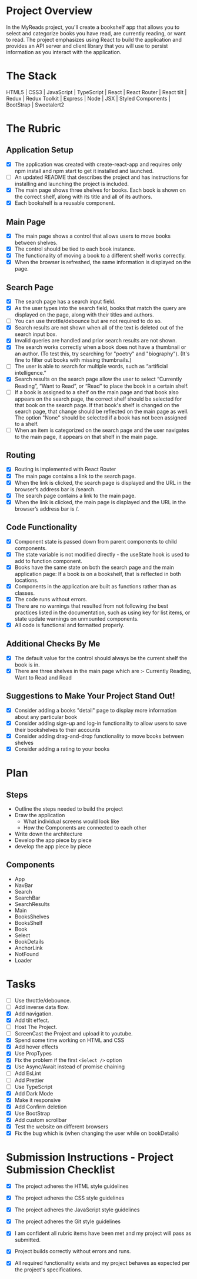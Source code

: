 # Project Overview
In the MyReads project, you'll create a bookshelf app that allows you to select and categorize books you have read, are currently reading, or want to read.
The project emphasizes using React to build the application and provides an API server and client library that you will use to persist information as you interact with the application.

# The Stack
HTML5 | CSS3 | JavaScript | TypeScript | React | React Router | React tilt | Redux | Redux Toolkit | Express | Node | JSX | Styled Components | BootStrap | Sweetalert2


# The Rubric
## Application Setup
- [x] The application was created with create-react-app and requires only npm install and npm start to get it installed and launched.
- [ ] An updated README that describes the project and has instructions for installing and launching the project is included.
- [x] The main page shows three shelves for books. Each book is shown on the correct shelf, along with its title and all of its authors.
- [x] Each bookshelf is a reusable component.

## Main Page
- [x] The main page shows a control that allows users to move books between shelves. 
- [x] The control should be tied to each book instance. 
- [x] The functionality of moving a book to a different shelf works correctly.
- [x] When the browser is refreshed, the same information is displayed on the page.

## Search Page
- [x] The search page has a search input field.
- [x] As the user types into the search field, books that match the query are displayed on the page, along with their titles and authors.
- [ ] You can use throttle/debounce but are not required to do so.
- [x] Search results are not shown when all of the text is deleted out of the search input box.
- [x] Invalid queries are handled and prior search results are not shown.
- [x] The search works correctly when a book does not have a thumbnail or an author. (To test this, try searching for "poetry" and "biography"). (It's fine to filter out books with missing thumbnails.)
- [ ] The user is able to search for multiple words, such as “artificial intelligence.”
- [x] Search results on the search page allow the user to select “Currently Reading”, “Want to Read”, or “Read” to place the book in a certain shelf.
- [ ] If a book is assigned to a shelf on the main page and that book also appears on the search page, the correct shelf should be selected for that book on the search page. If that book's shelf is changed on the search page, that change should be reflected on the main page as well. The option "None" should be selected if a book has not been assigned to a shelf.
- [ ] When an item is categorized on the search page and the user navigates to the main page, it appears on that shelf in the main page.

## Routing
- [x] Routing is implemented with React Router
- [x] The main page contains a link to the search page.
- [x] When the link is clicked, the search page is displayed and the URL in the browser’s address bar is /search.
- [x] The search page contains a link to the main page.
- [x] When the link is clicked, the main page is displayed and the URL in the browser’s address bar is /.

## Code Functionality
- [x] Component state is passed down from parent components to child components.
- [x] The state variable is not modified directly - the useState hook is used to add to function component.
- [x] Books have the same state on both the search page and the main application page: If a book is on a bookshelf, that is reflected in both locations.
- [x] Components in the application are built as functions rather than as classes.
- [x] The code runs without errors.
- [x] There are no warnings that resulted from not following the best practices listed in the documentation, such as using key for list items, or state update warnings on unmounted components.
- [x] All code is functional and formatted properly.

## Additional Checks By Me
- [x] The default value for the control should always be the current shelf the book is in.
- [x] There are three shelves in the main page which are :- Currently Reading, Want to Read and Read

## Suggestions to Make Your Project Stand Out!
- [x] Consider adding a books "detail" page to display more information about any particular book
- [x] Consider adding sign-up and log-in functionality to allow users to save their bookshelves to their accounts
- [x] Consider adding drag-and-drop functionality to move books between shelves
- [x] Consider adding a rating to your books

# Plan
## Steps
- Outline the steps needed to build the project
- Draw the application
    - What individual screens would look like
    - How the Components are connected to each other
- Write down the architecture
- Develop the app piece by piece
- develop the app piece by piece

## Components
- App
- NavBar
- Search
- SearchBar
- SearchResults
- Main
- BooksShelves
- BooksShelf
- Book
- Select
- BookDetails
- AnchorLink
- NotFound
- Loader

# Tasks
- [ ] Use throttle/debounce.
- [ ] Add inverse data flow.
- [x] Add navigation.
- [x] Add tilt effect.
- [ ] Host The Project.
- [ ] ScreenCast the Project and upload it to youtube.
- [x] Spend some time working on HTML and CSS
- [x] Add hover effects
- [x] Use PropTypes
- [x] Fix the problem if the first `<Select />` option
- [x] Use Async/Await instead of promise chaining
- [ ] Add EsLint
- [ ] Add Prettier
- [ ] Use TypeScript
- [x] Add Dark Mode
- [x] Make it responsive
- [x] Add Confirm deletion
- [x] Use BootStrap
- [x] Add custom scrollbar 
- [x] Test the website on different browsers
- [x] Fix the bug which is (when changing the user while on bookDetails)

# Submission Instructions - Project Submission Checklist
- [x] The project adheres the HTML style guidelines
- [x] The project adheres the CSS style guidelines
- [x] The project adheres the JavaScript style guidelines
- [x] The project adheres the Git style guidelines
- [x] I am confident all rubric items have been met and my project will pass as submitted.
- [x] Project builds correctly without errors and runs.
- [x] All required functionality exists and my project behaves as expected per the project's specifications.

